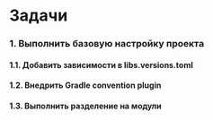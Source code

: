 # Задачи
### 1. Выполнить базовую настройку проекта
#### 1.1. Добавить зависимости в libs.versions.toml
#### 1.2. Внедрить Gradle convention plugin
#### 1.3. Выполнить разделение на модули